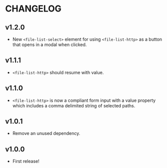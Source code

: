 # CHANGELOG

## v1.2.0
- New `<file-list-select>` element for using `<file-list-http>` as a button that opens in a modal when clicked.

## v1.1.1
- `<file-list-http>` should resume with value.

## v1.1.0
- `<file-list-http>` is now a compliant form input with a value property which includes a comma delimited string of selected paths.

## v1.0.1
- Remove an unused dependency.

## v1.0.0
- First release!
